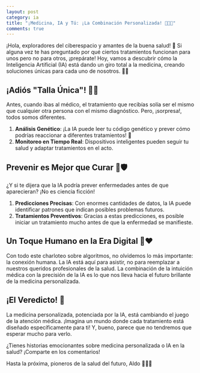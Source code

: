 ```yaml
---
layout: post
category: ia
title: "¡Medicina, IA y Tú: ¡La Combinación Personalizada! 💊🤖🎉"
comments: true
---
```




¡Hola, exploradores del ciberespacio y amantes de la buena salud! 🚀 Si alguna vez te has preguntado por qué ciertos tratamientos funcionan para unos pero no para otros, ¡prepárate! Hoy, vamos a descubrir cómo la Inteligencia Artificial (IA) está dando un giro total a la medicina, creando soluciones únicas para cada uno de nosotros. 🧬🎯

## ¡Adiós "Talla Única"! 👋👗

Antes, cuando ibas al médico, el tratamiento que recibías solía ser el mismo que cualquier otra persona con el mismo diagnóstico. Pero, ¡sorpresa!, todos somos diferentes.

1. **Análisis Genético**: ¡La IA puede leer tu código genético y prever cómo podrías reaccionar a diferentes tratamientos! 🧬
2. **Monitoreo en Tiempo Real**: Dispositivos inteligentes pueden seguir tu salud y adaptar tratamientos en el acto.

## Prevenir es Mejor que Curar 🌈🛡️

¿Y si te dijera que la IA podría prever enfermedades antes de que aparecieran? ¡No es ciencia ficción!

1. **Predicciones Precisas**: Con enormes cantidades de datos, la IA puede identificar patrones que indican posibles problemas futuros.
2. **Tratamientos Preventivos**: Gracias a estas predicciones, es posible iniciar un tratamiento mucho antes de que la enfermedad se manifieste.

## Un Toque Humano en la Era Digital 🤖❤️

Con todo este charloteo sobre algoritmos, no olvidemos lo más importante: la conexión humana. La IA está aquí para asistir, no para reemplazar a nuestros queridos profesionales de la salud. La combinación de la intuición médica con la precisión de la IA es lo que nos lleva hacia el futuro brillante de la medicina personalizada.

## ¡El Veredicto! 🌟

La medicina personalizada, potenciada por la IA, está cambiando el juego de la atención médica. ¡Imagina un mundo donde cada tratamiento está diseñado específicamente para ti! Y, bueno, parece que no tendremos que esperar mucho para verlo.

¿Tienes historias emocionantes sobre medicina personalizada o IA en la salud? ¡Comparte en los comentarios!

Hasta la próxima, pioneros de la salud del futuro,
Aldo 💊🤖🌈


